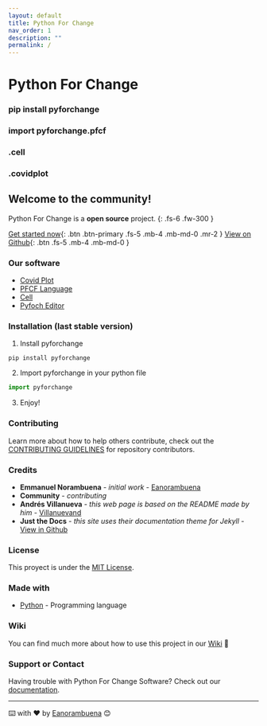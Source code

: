 ```yaml
---
layout: default
title: Python For Change
nav_order: 1
description: ""
permalink: /
---
```


# Python For Change

### pip install pyforchange 
### import pyforchange.pfcf
###                   .cell
###                   .covidplot

## Welcome to the community!
Python For Change is a **open source** project.
{: .fs-6 .fw-300 }


[Get started now](https://pythonforchange.github.io/download){: .btn .btn-primary .fs-5 .mb-4 .mb-md-0 .mr-2 } [View on Github](https://github.com/PythonForChange/pyforchange){: .btn .fs-5 .mb-4 .mb-md-0 }

### Our software
- [Covid Plot](https://pythonforchange.github.io/covidplot)
- [PFCF Language](https://pythonforchange.github.io/format)
- [Cell](https://pythonforchange.github.io/cell)	
- [Pyfoch Editor](https://pythonforchange.github.io/pyfoch)		    

### Installation (last stable version)
1. Install pyforchange
```
pip install pyforchange
```
2. Import pyforchange in your python file
```python
import pyforchange
```
3. Enjoy!

### Contributing

Learn more about how to help others contribute, check out the [CONTRIBUTING GUIDELINES](https://pythonforchange.github.io/CodeOfConduct/) for repository contributors.

### Credits

* **Emmanuel Norambuena** - *initial work* - [Eanorambuena](https://github.com/eanorambuena)
* **Community** - *contributing*
* **Andrés Villanueva** - *this web page is based on the README made by him* - [Villanuevand](https://github.com/Villanuevand)
* **Just the Docs** - *this site uses their documentation theme for Jekyll* - [View in Github](https://github.com/pmarsceill/just-the-docs)

### License

This proyect is under the [MIT License](https://pythonforchange.github.io/license).

### Made with

* [Python](https://www.python.org/) - Programming language

### Wiki 

You can find much more about how to use this project in our [Wiki](https://github.com/PythonForChange/pythonforchange.github.io/wiki) 📖

### Support or Contact

Having trouble with Python For Change Software? Check out our [documentation](https://pythonforchange.github.io/).


---
⌨️ with ❤️ by [Eanorambuena](https://github.com/eanorambuena) 😊

